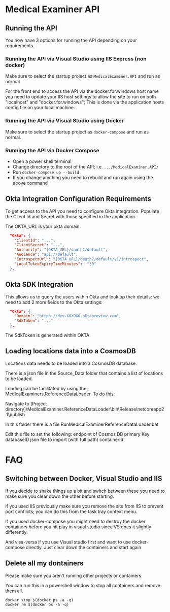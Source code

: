 
# Medical Examiner API

## Running the API

You now have 3 options for running the API depending on your requirements.

### Running the API via Visual Studio using IIS Express (non docker)

Make sure to select the startup project as `MedicalExaminer.API` and run as normal

For the front end to access the API via the docker.for.windows host name you need to update your IIS host settings to allow the site to run on both "localhost" and "docker.for.windows"; This is done via the application hosts config file on your local machine.

### Running the API via Visual Studio using Docker

Make sure to select the startup project as `docker-compose` and run as normal.

### Running the API via Docker Compose

* Open a power shell terminal
* Change directory to the root of the API; i.e. `.../MedicalExaminer.API/`
* Run `docker-compose up --build`
* If you change anything you need to rebuild and run again using the above command

## Okta Integration Configuration Requirements

To get access to the API you need to configure Okta integration. Populate the Client Id and Secret with those specified in the application.

The OKTA_URL is your okta domain.

```json
  "Okta": {
    "ClientId": "...",
    "ClientSecret": "...",
    "Authority": "{OKTA_URL}/oauth2/default",
    "Audience": "api://default",
    "IntrospectUrl": "{OKTA_URL}/oauth2/default/v1/introspect",
	"LocalTokenExpiryTimeMinutes":  "30" 
  },
```

## Okta SDK Integration

This allows us to query the users within Okta and look up their details; we need to add 2 more fields to the Okta settings:

```json
  "Okta": {
    "Domain": "https://dev-XOXOXO.oktapreview.com",
    "SdkToken": "..."
  },
```

The SdkToken is generated within OKTA.

## Loading locations data into a CosmosDB

Locations data needs to be loaded into a CosmosDB database.

There is a json file in the Source_Data folder that contains a list of locations to be loaded.

Loading can be facilitated by using the MedicalExaminers.ReferenceDataLoader. To do this:

Navigate to [Project directory]\MedicalExaminer.ReferenceDataLoader\bin\Release\netcoreapp2.1\publish

In this folder there is a file RunMedicalExaminerReferenceDataLoader.bat

Edit this file to set the following:
endpoint of Cosmos DB 
primary Key
databaseID
json file to import (with full path)
containerId

# FAQ

## Switching between Docker, Visual Studio and IIS

If you decide to shake things up a bit and switch between these you need to make sure you clear down the other before starting.

If you used IIS previously make sure you remove the site from IIS to prevent port conflicts; you can do this from the task tray context menu.

If you used docker-compose you might need to destroy the docker containers before you hit play in visual studio since VS does it slightly differently.

And visa-versa if you use Visual studio first and want to use docker-compose directly. Just clear down the containers and start again

## Delete all my dontainers

Please make sure you aren't running other projects or containers

You can run this in a powershell window to stop all containers and remove them all.

```
docker stop $(docker ps -a -q)
docker rm $(docker ps -a -q)
```
